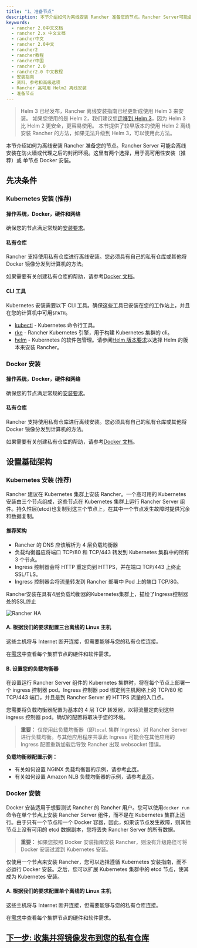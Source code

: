 ```yaml
---
title: "1、准备节点"
description: 本节介绍如何为离线安装 Rancher 准备您的节点。Rancher Server可能会离线安装在防火墙或代理之后的封闭环境。这里有两个选择，用于高可用性安装（推荐）或 单节点 Docker 安装。
keywords:
  - rancher 2.0中文文档
  - rancher 2.x 中文文档
  - rancher中文
  - rancher 2.0中文
  - rancher2
  - rancher教程
  - rancher中国
  - rancher 2.0
  - rancher2.0 中文教程
  - 安装指南
  - 资料、参考和高级选项
  - Rancher 高可用 Helm2 离线安装
  - 准备节点
---
```


> Helm 3 已经发布，Rancher 离线安装指南已经更新成使用 Helm 3 来安装。
> 如果您使用的是 Helm 2，我们建议您[迁移到 Helm 3](https://helm.sh/blog/migrate-from-helm-v2-to-helm-v3/)，因为 Helm 3 比 Helm 2 更安全，更容易使用。
> 本节提供了较早版本的使用 Helm 2 离线安装 Rancher 的方法，如果无法升级到 Helm 3，可以使用此方法。

本节介绍如何为离线安装 Rancher 准备您的节点。Rancher Server 可能会离线安装在防火墙或代理之后的封闭环境。这里有两个选择，用于高可用性安装（推荐）或 单节点 Docker 安装。

## 先决条件

### Kubernetes 安装 (推荐)

#### 操作系统，Docker，硬件和网络

确保您的节点满足常规的[安装要求](/docs/installation/requirements/_index)。

#### 私有仓库

Rancher 支持使用私有仓库进行离线安装。您必须具有自己的私有仓库或其他将 Docker 镜像分发到计算机的方法。

如果需要有关创建私有仓库的帮助，请参考[Docker 文档](https://docs.docker.com/registry/)。

#### CLI 工具

Kubernetes 安装需要以下 CLI 工具。确保这些工具已安装在您的工作站上，并且在您的计算机中可用`$PATH`。

- [kubectl](https://kubernetes.io/docs/tasks/tools/install-kubectl/#install-kubectl) - Kubernetes 命令行工具。
- [rke](https://rancher.com/docs/rke/latest/en/installation/) - Rancher Kubernetes 引擎，用于构建 Kubernetes 集群的 cli。
- [helm](https://docs.helm.sh/using_helm/#installing-helm) - Kubernetes 的软件包管理。请参阅[Helm 版本要求](/docs/installation/options/helm-version/_index)以选择 Helm 的版本来安装 Rancher。

### Docker 安装

#### 操作系统，Docker，硬件和网络

确保您的节点满足常规的[安装要求](/docs/installation/requirements/_index)。

#### 私有仓库

Rancher 支持使用私有仓库进行离线安装。您必须具有自己的私有仓库或其他将 Docker 镜像分发到计算机的方法。

如果需要有关创建私有仓库的帮助，请参考[Docker 文档](https://docs.docker.com/registry/)。

## 设置基础架构

### Kubernetes 安装 (推荐)

Rancher 建议在 Kubernetes 集群上安装 Rancher。一个高可用的 Kubernetes 安装由三个节点组成，这些节点在 Kubernetes 集群上运行 Rancher Server 组件。持久性层(etcd)也复制到这三个节点上，在其中一个节点发生故障时提供冗余和数据复制。

#### 推荐架构

- Rancher 的 DNS 应该解析为 4 层负载均衡器
- 负载均衡器应将端口 TCP/80 和 TCP/443 转发到 Kubernetes 集群中的所有 3 个节点。
- Ingress 控制器会将 HTTP 重定向到 HTTPS，并在端口 TCP/443 上终止 SSL/TLS。
- Ingress 控制器会将流量转发到 Rancher 部署中 Pod 上的端口 TCP/80。

<figcaption>Rancher安装在具有4层负载均衡器的Kubernetes集群上，描绘了Ingress控制器处的SSL终止</figcaption>

![Rancher HA](/img/rancher/ha/rancher2ha.svg)

#### A. 根据我们的要求配置三台离线的 Linux 主机

这些主机将与 Internet 断开连接，但需要能够与您的私有仓库连接。

在[需求](/docs/installation/requirements/_index)中查看每个集群节点的硬件和软件需求。

#### B. 设置您的负载均衡器

在设置运行 Rancher Server 组件的 Kubernetes 集群时，将在每个节点上部署一个 ingress 控制器 pod。Ingress 控制器 pod 绑定到主机网络上的 TCP/80 和 TCP/443 端口，并且是到 Rancher Server 的 HTTPS 流量的入口点。

您需要将负载均衡器配置为基本的 4 层 TCP 转发器，以将流量定向到这些 ingress 控制器 pod。确切的配置将取决于您的环境。

> **重要：**
> 仅使用此负载均衡器（即`local` 集群 Ingress）对 Rancher Server 进行负载均衡。与其他应用程序共享此 Ingress 可能会在其他应用的 Ingress 配置重新加载后导致 Rancher 出现 websocket 错误。

**负载均衡器配置示例：**

- 有关如何设置 NGINX 负载均衡器的示例，请参考[此页](/docs/installation/options/nginx/_index)。
- 有关如何设置 Amazon NLB 负载均衡器的示例，请参考[此页](/docs/installation/options/nlb/_index)。

### Docker 安装

Docker 安装适用于想要测试 Rancher 的 Rancher 用户。您可以使用`docker run`命令在单个节点上安装 Rancher Server 组件，而不是在 Kubernetes 集群上运行。由于只有一个节点和一个 Docker 容器，因此，如果该节点发生故障，则其他节点上没有可用的 etcd 数据副本，您将丢失 Rancher Server 的所有数据。

> **重要：** 如果您按照 Docker 安装指南安装 Rancher，则没有升级路径可将 Docker 安装过渡到 Kubernetes 安装。

仅使用一个节点来安装 Rancher，您可以选择遵循 Kubernetes 安装指南，而不必运行 Docker 安装。之后，您可以扩展 Kubernetes 集群中的 etcd 节点，使其成为 Kubernetes 安装。

#### A. 根据我们的要求配置单个离线的 Linux 主机

这些主机将与 Internet 断开连接，但需要能够与您的私有仓库连接。

在[需求](/docs/installation/requirements/_index)中查看每个集群节点的硬件和软件需求。

## [下一步: 收集并将镜像发布到您的私有仓库](/docs/installation/options/air-gap-helm2/populate-private-registry/_index)
